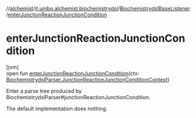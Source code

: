 //[alchemist](../../../index.md)/[it.unibo.alchemist.biochemistrydsl](../index.md)/[BiochemistrydslBaseListener](index.md)/[enterJunctionReactionJunctionCondition](enter-junction-reaction-junction-condition.md)

# enterJunctionReactionJunctionCondition

[jvm]\
open fun [enterJunctionReactionJunctionCondition](enter-junction-reaction-junction-condition.md)(ctx: [BiochemistrydslParser.JunctionReactionJunctionConditionContext](../-biochemistrydsl-parser/-junction-reaction-junction-condition-context/index.md))

Enter a parse tree produced by BiochemistrydslParser#junctionReactionJunctionCondition. 

The default implementation does nothing.
